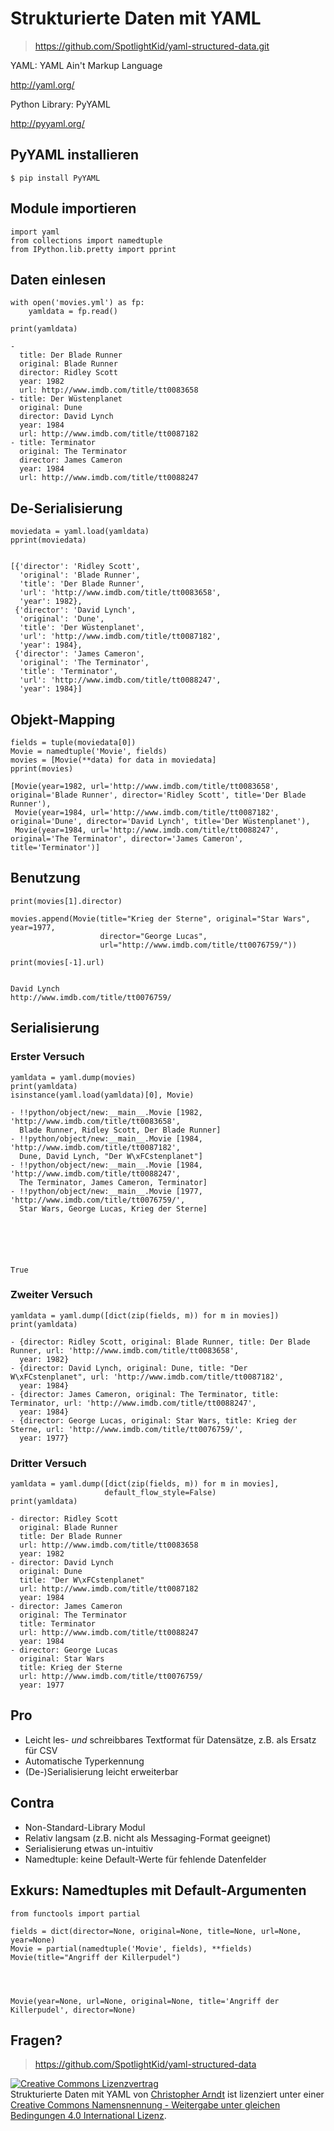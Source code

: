 
# Strukturierte Daten mit YAML

> https://github.com/SpotlightKid/yaml-structured-data.git

YAML: YAML Ain't Markup Language

http://yaml.org/

Python Library: PyYAML
    
http://pyyaml.org/

## PyYAML installieren

```
$ pip install PyYAML
```

## Module importieren


    import yaml
    from collections import namedtuple
    from IPython.lib.pretty import pprint

## Daten einlesen


    with open('movies.yml') as fp:
        yamldata = fp.read()
    
    print(yamldata)

    -
      title: Der Blade Runner
      original: Blade Runner
      director: Ridley Scott
      year: 1982
      url: http://www.imdb.com/title/tt0083658
    - title: Der Wüstenplanet
      original: Dune
      director: David Lynch
      year: 1984
      url: http://www.imdb.com/title/tt0087182
    - title: Terminator
      original: The Terminator
      director: James Cameron
      year: 1984
      url: http://www.imdb.com/title/tt0088247
    


## De-Serialisierung


    
    moviedata = yaml.load(yamldata)
    pprint(moviedata)


    [{'director': 'Ridley Scott',
      'original': 'Blade Runner',
      'title': 'Der Blade Runner',
      'url': 'http://www.imdb.com/title/tt0083658',
      'year': 1982},
     {'director': 'David Lynch',
      'original': 'Dune',
      'title': 'Der Wüstenplanet',
      'url': 'http://www.imdb.com/title/tt0087182',
      'year': 1984},
     {'director': 'James Cameron',
      'original': 'The Terminator',
      'title': 'Terminator',
      'url': 'http://www.imdb.com/title/tt0088247',
      'year': 1984}]


## Objekt-Mapping


    fields = tuple(moviedata[0])
    Movie = namedtuple('Movie', fields)
    movies = [Movie(**data) for data in moviedata]
    pprint(movies)

    [Movie(year=1982, url='http://www.imdb.com/title/tt0083658', original='Blade Runner', director='Ridley Scott', title='Der Blade Runner'),
     Movie(year=1984, url='http://www.imdb.com/title/tt0087182', original='Dune', director='David Lynch', title='Der Wüstenplanet'),
     Movie(year=1984, url='http://www.imdb.com/title/tt0088247', original='The Terminator', director='James Cameron', title='Terminator')]


## Benutzung


    print(movies[1].director)
    
    movies.append(Movie(title="Krieg der Sterne", original="Star Wars", year=1977,
                        director="George Lucas",
                        url="http://www.imdb.com/title/tt0076759/"))
    
    print(movies[-1].url)


    David Lynch
    http://www.imdb.com/title/tt0076759/


## Serialisierung

### Erster Versuch


    yamldata = yaml.dump(movies)
    print(yamldata)
    isinstance(yaml.load(yamldata)[0], Movie)

    - !!python/object/new:__main__.Movie [1982, 'http://www.imdb.com/title/tt0083658',
      Blade Runner, Ridley Scott, Der Blade Runner]
    - !!python/object/new:__main__.Movie [1984, 'http://www.imdb.com/title/tt0087182',
      Dune, David Lynch, "Der W\xFCstenplanet"]
    - !!python/object/new:__main__.Movie [1984, 'http://www.imdb.com/title/tt0088247',
      The Terminator, James Cameron, Terminator]
    - !!python/object/new:__main__.Movie [1977, 'http://www.imdb.com/title/tt0076759/',
      Star Wars, George Lucas, Krieg der Sterne]
    





    True



### Zweiter Versuch


    yamldata = yaml.dump([dict(zip(fields, m)) for m in movies])
    print(yamldata)

    - {director: Ridley Scott, original: Blade Runner, title: Der Blade Runner, url: 'http://www.imdb.com/title/tt0083658',
      year: 1982}
    - {director: David Lynch, original: Dune, title: "Der W\xFCstenplanet", url: 'http://www.imdb.com/title/tt0087182',
      year: 1984}
    - {director: James Cameron, original: The Terminator, title: Terminator, url: 'http://www.imdb.com/title/tt0088247',
      year: 1984}
    - {director: George Lucas, original: Star Wars, title: Krieg der Sterne, url: 'http://www.imdb.com/title/tt0076759/',
      year: 1977}
    


### Dritter Versuch


    yamldata = yaml.dump([dict(zip(fields, m)) for m in movies],
                         default_flow_style=False)
    print(yamldata)

    - director: Ridley Scott
      original: Blade Runner
      title: Der Blade Runner
      url: http://www.imdb.com/title/tt0083658
      year: 1982
    - director: David Lynch
      original: Dune
      title: "Der W\xFCstenplanet"
      url: http://www.imdb.com/title/tt0087182
      year: 1984
    - director: James Cameron
      original: The Terminator
      title: Terminator
      url: http://www.imdb.com/title/tt0088247
      year: 1984
    - director: George Lucas
      original: Star Wars
      title: Krieg der Sterne
      url: http://www.imdb.com/title/tt0076759/
      year: 1977
    


## Pro

* Leicht les- *und* schreibbares Textformat für Datensätze, z.B. als Ersatz für CSV
* Automatische Typerkennung
* (De-)Serialisierung leicht erweiterbar

## Contra

* Non-Standard-Library Modul
* Relativ langsam (z.B. nicht als Messaging-Format geeignet)
* Serialisierung etwas un-intuitiv
* Namedtuple: keine Default-Werte für fehlende Datenfelder 

## Exkurs: Namedtuples mit Default-Argumenten


    from functools import partial
    
    fields = dict(director=None, original=None, title=None, url=None, year=None)
    Movie = partial(namedtuple('Movie', fields), **fields)
    Movie(title="Angriff der Killerpudel")




    Movie(year=None, url=None, original=None, title='Angriff der Killerpudel', director=None)



## Fragen?

> https://github.com/SpotlightKid/yaml-structured-data

<a rel="license" href="http://creativecommons.org/licenses/by-sa/4.0/"><img alt="Creative Commons Lizenzvertrag" style="border-width:0" src="https://i.creativecommons.org/l/by-sa/4.0/88x31.png" /></a><br /><span xmlns:dct="http://purl.org/dc/terms/" property="dct:title">Strukturierte Daten mit YAML</span> von <a xmlns:cc="http://creativecommons.org/ns#" href="http://chrisarndt.de/" property="cc:attributionName" rel="cc:attributionURL">Christopher Arndt</a> ist lizenziert unter einer <a rel="license" href="http://creativecommons.org/licenses/by-sa/4.0/">Creative Commons Namensnennung - Weitergabe unter gleichen Bedingungen 4.0 International Lizenz</a>.

